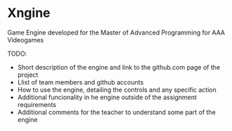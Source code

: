 # Xngine
Game Engine developed for the Master of Advanced Programming for AAA Videogames


TODO:
- Short description of the engine and link to the github.com page of the project
- Llist of team members and github accounts
- How to use the engine, detailing the controls and any specific action
- Additional funcionality in he engine outside of the assignment requirements
- Additional comments for the teacher to understand some part of the engine
